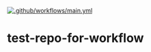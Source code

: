 [![.github/workflows/main.yml](https://github.com/bhansa-nr/test-repo-for-workflow/actions/workflows/main.yml/badge.svg?branch=main)](https://github.com/bhansa-nr/test-repo-for-workflow/actions/workflows/main.yml)

# test-repo-for-workflow


